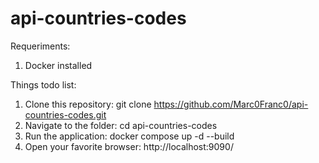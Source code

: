 # api-countries-codes

Requeriments:
1. Docker installed

Things todo list:
1. Clone this repository: git clone https://github.com/Marc0Franc0/api-countries-codes.git
2. Navigate to the folder: cd api-countries-codes
3. Run the application: docker compose up -d --build
4. Open your favorite browser: http://localhost:9090/
